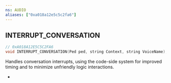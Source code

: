 ```yaml
---
ns: AUDIO
aliases: ["0xa018a12e5c5c2fa6"]
---
```

## INTERRUPT_CONVERSATION

```c
// 0xA018A12E5C5C2FA6
void INTERRUPT_CONVERSATION(Ped ped, string Context, string VoiceName);
```

Handles conversation interrupts, using the code-side system for improved timing and to minimize unfriendly logic interactions.

-

